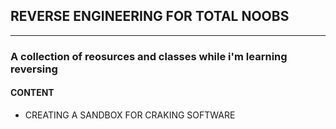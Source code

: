 ## REVERSE ENGINEERING FOR TOTAL NOOBS 
***
### A collection of reosurces and classes while i'm learning reversing


#### CONTENT 

* CREATING A SANDBOX FOR CRAKING SOFTWARE


